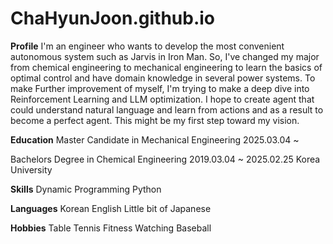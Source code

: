 # ChaHyunJoon.github.io
**Profile**
I'm an engineer who wants to develop the most convenient autonomous system such as Jarvis in Iron Man. So, I've changed my major from chemical engineering to mechanical engineering to learn the basics of optimal control and have domain knowledge in several power systems. To make Further improvement of myself, I'm trying to make a deep dive into Reinforcement Learning and LLM optimization. I hope to create agent that could understand natural language and learn from actions and as a result to become a perfect agent. This might be my first step toward my vision.

**Education**
Master Candidate in Mechanical Engineering
2025.03.04 ~

Bachelors Degree in Chemical Engineering
2019.03.04 ~ 2025.02.25
Korea University

**Skills**
Dynamic Programming
Python

**Languages**
Korean
English
Little bit of Japanese

**Hobbies**
Table Tennis
Fitness
Watching Baseball
